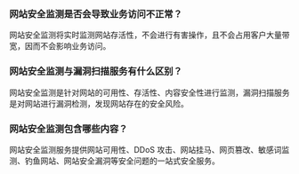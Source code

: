 ### 网站安全监测是否会导致业务访问不正常？
网站安全监测将实时监测网站存活性，不会进行有害操作，且不会占用客户大量带宽，因而不会影响业务访问。

### 网站安全监测与漏洞扫描服务有什么区别？
网站安全监测是针对网站的可用性、存活性、内容安全性进行监测，漏洞扫描服务是对网站进行漏洞检测，发现网站存在的安全风险。

### 网站安全监测包含哪些内容？
网站安全监测服务提供网站可用性、DDoS 攻击、网站挂马、网页篡改、敏感词监测、钓鱼网站、网站安全漏洞等安全问题的一站式安全服务。
